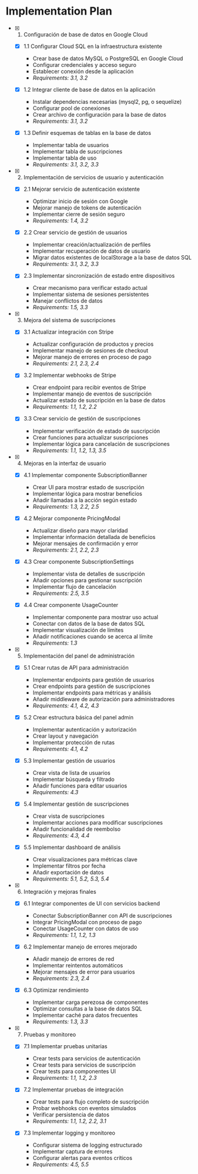 # Implementation Plan

- [x] 1. Configuración de base de datos en Google Cloud
  - [x] 1.1 Configurar Cloud SQL en la infraestructura existente
    - Crear base de datos MySQL o PostgreSQL en Google Cloud
    - Configurar credenciales y acceso seguro
    - Establecer conexión desde la aplicación
    - _Requirements: 3.1, 3.2_

  - [x] 1.2 Integrar cliente de base de datos en la aplicación
    - Instalar dependencias necesarias (mysql2, pg, o sequelize)
    - Configurar pool de conexiones
    - Crear archivo de configuración para la base de datos
    - _Requirements: 3.1, 3.2_

  - [x] 1.3 Definir esquemas de tablas en la base de datos
    - Implementar tabla de usuarios
    - Implementar tabla de suscripciones
    - Implementar tabla de uso
    - _Requirements: 3.1, 3.2, 3.3_

- [x] 2. Implementación de servicios de usuario y autenticación
  - [x] 2.1 Mejorar servicio de autenticación existente
    - Optimizar inicio de sesión con Google
    - Mejorar manejo de tokens de autenticación
    - Implementar cierre de sesión seguro
    - _Requirements: 1.4, 3.2_

  - [x] 2.2 Crear servicio de gestión de usuarios
    - Implementar creación/actualización de perfiles
    - Implementar recuperación de datos de usuario
    - Migrar datos existentes de localStorage a la base de datos SQL
    - _Requirements: 3.1, 3.2, 3.3_

  - [x] 2.3 Implementar sincronización de estado entre dispositivos
    - Crear mecanismo para verificar estado actual
    - Implementar sistema de sesiones persistentes
    - Manejar conflictos de datos
    - _Requirements: 1.5, 3.3_

- [x] 3. Mejora del sistema de suscripciones
  - [x] 3.1 Actualizar integración con Stripe
    - Actualizar configuración de productos y precios
    - Implementar manejo de sesiones de checkout
    - Mejorar manejo de errores en proceso de pago
    - _Requirements: 2.1, 2.3, 2.4_

  - [x] 3.2 Implementar webhooks de Stripe
    - Crear endpoint para recibir eventos de Stripe
    - Implementar manejo de eventos de suscripción
    - Actualizar estado de suscripción en la base de datos
    - _Requirements: 1.1, 1.2, 2.2_

  - [x] 3.3 Crear servicio de gestión de suscripciones
    - Implementar verificación de estado de suscripción
    - Crear funciones para actualizar suscripciones
    - Implementar lógica para cancelación de suscripciones
    - _Requirements: 1.1, 1.2, 1.3, 3.5_

- [x] 4. Mejoras en la interfaz de usuario
  - [x] 4.1 Implementar componente SubscriptionBanner
    - Crear UI para mostrar estado de suscripción
    - Implementar lógica para mostrar beneficios
    - Añadir llamadas a la acción según estado
    - _Requirements: 1.3, 2.2, 2.5_

  - [x] 4.2 Mejorar componente PricingModal
    - Actualizar diseño para mayor claridad
    - Implementar información detallada de beneficios
    - Mejorar mensajes de confirmación y error
    - _Requirements: 2.1, 2.2, 2.3_

  - [x] 4.3 Crear componente SubscriptionSettings
    - Implementar vista de detalles de suscripción
    - Añadir opciones para gestionar suscripción
    - Implementar flujo de cancelación
    - _Requirements: 2.5, 3.5_

  - [x] 4.4 Crear componente UsageCounter
    - Implementar componente para mostrar uso actual
    - Conectar con datos de la base de datos SQL
    - Implementar visualización de límites
    - Añadir notificaciones cuando se acerca al límite
    - _Requirements: 1.3_

- [x] 5. Implementación del panel de administración
  - [x] 5.1 Crear rutas de API para administración
    - Implementar endpoints para gestión de usuarios
    - Crear endpoints para gestión de suscripciones
    - Implementar endpoints para métricas y análisis
    - Añadir middleware de autorización para administradores
    - _Requirements: 4.1, 4.2, 4.3_

  - [x] 5.2 Crear estructura básica del panel admin
    - Implementar autenticación y autorización
    - Crear layout y navegación
    - Implementar protección de rutas
    - _Requirements: 4.1, 4.2_

  - [x] 5.3 Implementar gestión de usuarios
    - Crear vista de lista de usuarios
    - Implementar búsqueda y filtrado
    - Añadir funciones para editar usuarios
    - _Requirements: 4.3_

  - [x] 5.4 Implementar gestión de suscripciones
    - Crear vista de suscripciones
    - Implementar acciones para modificar suscripciones
    - Añadir funcionalidad de reembolso
    - _Requirements: 4.3, 4.4_

  - [x] 5.5 Implementar dashboard de análisis
    - Crear visualizaciones para métricas clave
    - Implementar filtros por fecha
    - Añadir exportación de datos
    - _Requirements: 5.1, 5.2, 5.3, 5.4_

- [x] 6. Integración y mejoras finales
  - [x] 6.1 Integrar componentes de UI con servicios backend
    - Conectar SubscriptionBanner con API de suscripciones
    - Integrar PricingModal con proceso de pago
    - Conectar UsageCounter con datos de uso
    - _Requirements: 1.1, 1.2, 1.3_

  - [x] 6.2 Implementar manejo de errores mejorado
    - Añadir manejo de errores de red
    - Implementar reintentos automáticos
    - Mejorar mensajes de error para usuarios
    - _Requirements: 2.3, 2.4_

  - [x] 6.3 Optimizar rendimiento
    - Implementar carga perezosa de componentes
    - Optimizar consultas a la base de datos SQL
    - Implementar caché para datos frecuentes
    - _Requirements: 1.3, 3.3_

- [x] 7. Pruebas y monitoreo
  - [x] 7.1 Implementar pruebas unitarias
    - Crear tests para servicios de autenticación
    - Crear tests para servicios de suscripción
    - Crear tests para componentes UI
    - _Requirements: 1.1, 1.2, 2.3_

  - [x] 7.2 Implementar pruebas de integración
    - Crear tests para flujo completo de suscripción
    - Probar webhooks con eventos simulados
    - Verificar persistencia de datos
    - _Requirements: 1.1, 1.2, 2.2, 3.1_

  - [x] 7.3 Implementar logging y monitoreo
    - Configurar sistema de logging estructurado
    - Implementar captura de errores
    - Configurar alertas para eventos críticos
    - _Requirements: 4.5, 5.5_